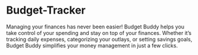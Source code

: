 # Budget-Tracker
Managing your finances has never been easier! Budget Buddy helps you take control of your spending and stay on top of your finances. Whether it’s tracking daily expenses, categorizing your outlays, or setting savings goals, Budget Buddy simplifies your money management in just a few clicks.
